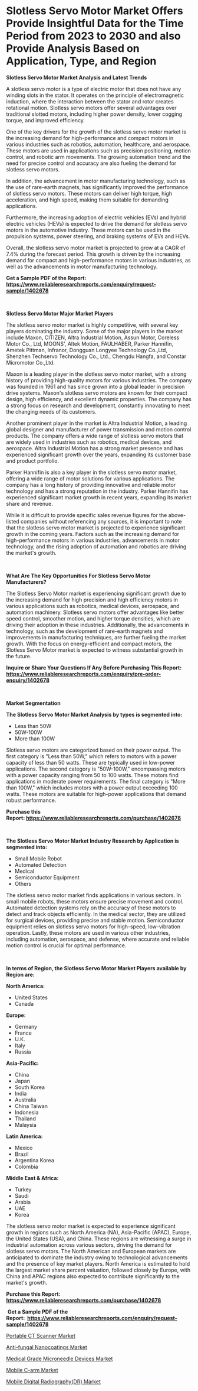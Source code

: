 <p><h1>Slotless Servo Motor Market Offers Provide Insightful Data for the Time Period from 2023 to 2030 and also Provide Analysis Based on Application, Type, and Region</h1></p><p><strong>Slotless Servo Motor Market Analysis and Latest Trends</strong></p>
<p><p>A slotless servo motor is a type of electric motor that does not have any winding slots in the stator. It operates on the principle of electromagnetic induction, where the interaction between the stator and rotor creates rotational motion. Slotless servo motors offer several advantages over traditional slotted motors, including higher power density, lower cogging torque, and improved efficiency.</p><p>One of the key drivers for the growth of the slotless servo motor market is the increasing demand for high-performance and compact motors in various industries such as robotics, automation, healthcare, and aerospace. These motors are used in applications such as precision positioning, motion control, and robotic arm movements. The growing automation trend and the need for precise control and accuracy are also fueling the demand for slotless servo motors.</p><p>In addition, the advancement in motor manufacturing technology, such as the use of rare-earth magnets, has significantly improved the performance of slotless servo motors. These motors can deliver high torque, high acceleration, and high speed, making them suitable for demanding applications.</p><p>Furthermore, the increasing adoption of electric vehicles (EVs) and hybrid electric vehicles (HEVs) is expected to drive the demand for slotless servo motors in the automotive industry. These motors can be used in the propulsion systems, power steering, and braking systems of EVs and HEVs.</p><p>Overall, the slotless servo motor market is projected to grow at a CAGR of 7.4% during the forecast period. This growth is driven by the increasing demand for compact and high-performance motors in various industries, as well as the advancements in motor manufacturing technology.</p></p>
<p><strong>Get a Sample PDF of the Report:&nbsp; <a href="https://www.reliableresearchreports.com/enquiry/request-sample/1402678">https://www.reliableresearchreports.com/enquiry/request-sample/1402678</a></strong></p>
<p>&nbsp;</p>
<p><strong>Slotless Servo Motor Major Market Players</strong></p>
<p><p>The slotless servo motor market is highly competitive, with several key players dominating the industry. Some of the major players in the market include Maxon, CITIZEN, Altra Industrial Motion, Assun Motor, Coreless Motor Co., Ltd, MOONS', Altek Motion, FAULHABER, Parker Hannifin, Ametek Pittman, Infranor, Dongguan Longyee Technology Co.,Ltd, Shenzhen Techservo Technology Co., Ltd., Chengdu Hangfa, and Constar Micromotor Co.,Ltd.</p><p>Maxon is a leading player in the slotless servo motor market, with a strong history of providing high-quality motors for various industries. The company was founded in 1961 and has since grown into a global leader in precision drive systems. Maxon's slotless servo motors are known for their compact design, high efficiency, and excellent dynamic properties. The company has a strong focus on research and development, constantly innovating to meet the changing needs of its customers.</p><p>Another prominent player in the market is Altra Industrial Motion, a leading global designer and manufacturer of power transmission and motion control products. The company offers a wide range of slotless servo motors that are widely used in industries such as robotics, medical devices, and aerospace. Altra Industrial Motion has a strong market presence and has experienced significant growth over the years, expanding its customer base and product portfolio.</p><p>Parker Hannifin is also a key player in the slotless servo motor market, offering a wide range of motor solutions for various applications. The company has a long history of providing innovative and reliable motor technology and has a strong reputation in the industry. Parker Hannifin has experienced significant market growth in recent years, expanding its market share and revenue.</p><p>While it is difficult to provide specific sales revenue figures for the above-listed companies without referencing any sources, it is important to note that the slotless servo motor market is projected to experience significant growth in the coming years. Factors such as the increasing demand for high-performance motors in various industries, advancements in motor technology, and the rising adoption of automation and robotics are driving the market's growth.</p></p>
<p>&nbsp;</p>
<p><strong>What Are The Key Opportunities For Slotless Servo Motor Manufacturers?</strong></p>
<p><p>The Slotless Servo Motor market is experiencing significant growth due to the increasing demand for high precision and high efficiency motors in various applications such as robotics, medical devices, aerospace, and automation machinery. Slotless servo motors offer advantages like better speed control, smoother motion, and higher torque densities, which are driving their adoption in these industries. Additionally, the advancements in technology, such as the development of rare-earth magnets and improvements in manufacturing techniques, are further fueling the market growth. With the focus on energy-efficient and compact motors, the Slotless Servo Motor market is expected to witness substantial growth in the future.</p></p>
<p><strong>Inquire or Share Your Questions If Any Before Purchasing This Report: <a href="https://www.reliableresearchreports.com/enquiry/pre-order-enquiry/1402678">https://www.reliableresearchreports.com/enquiry/pre-order-enquiry/1402678</a></strong></p>
<p>&nbsp;</p>
<p><strong>Market Segmentation</strong></p>
<p><strong>The Slotless Servo Motor Market Analysis by types is segmented into:</strong></p>
<p><ul><li>Less than 50W</li><li>50W-100W</li><li>More than 100W</li></ul></p>
<p><p>Slotless servo motors are categorized based on their power output. The first category is "Less than 50W," which refers to motors with a power capacity of less than 50 watts. These are typically used in low-power applications. The second category is "50W-100W," encompassing motors with a power capacity ranging from 50 to 100 watts. These motors find applications in moderate power requirements. The final category is "More than 100W," which includes motors with a power output exceeding 100 watts. These motors are suitable for high-power applications that demand robust performance.</p></p>
<p><strong>Purchase this Report:&nbsp;<a href="https://www.reliableresearchreports.com/purchase/1402678">https://www.reliableresearchreports.com/purchase/1402678</a></strong></p>
<p>&nbsp;</p>
<p><strong>The Slotless Servo Motor Market Industry Research by Application is segmented into:</strong></p>
<p><ul><li>Small Mobile Robot</li><li>Automated Detection</li><li>Medical</li><li>Semiconductor Equipment</li><li>Others</li></ul></p>
<p><p>The slotless servo motor market finds applications in various sectors. In small mobile robots, these motors ensure precise movement and control. Automated detection systems rely on the accuracy of these motors to detect and track objects efficiently. In the medical sector, they are utilized for surgical devices, providing precise and stable motion. Semiconductor equipment relies on slotless servo motors for high-speed, low-vibration operation. Lastly, these motors are used in various other industries, including automation, aerospace, and defense, where accurate and reliable motion control is crucial for optimal performance.</p></p>
<p>&nbsp;</p>
<p><strong>In terms of Region, the Slotless Servo Motor Market Players available by Region are:</strong></p>
<p>
    <p> <strong> North America: </strong>
        <ul>
            <li>United States</li>
            <li>Canada</li>
        </ul>
        </p> 
    <p> <strong> Europe: </strong>
        <ul>
            <li>Germany</li>
            <li>France</li>
            <li>U.K.</li>
            <li>Italy</li>
            <li>Russia</li>
        </ul>
        </p> 
    <p> <strong> Asia-Pacific: </strong>
        <ul>
            <li>China</li>
            <li>Japan</li>
            <li>South Korea</li>
            <li>India</li>
            <li>Australia</li>
            <li>China Taiwan</li>
            <li>Indonesia</li>
            <li>Thailand</li>
            <li>Malaysia</li>
        </ul>
        </p> 
    <p> <strong> Latin America: </strong>
        <ul>
            <li>Mexico</li>
            <li>Brazil</li>
            <li>Argentina Korea</li>
            <li>Colombia</li>
        </ul>
        </p> 
    <p> <strong> Middle East & Africa: </strong>
        <ul>
            <li>Turkey</li>
            <li>Saudi</li>
            <li>Arabia</li>
            <li>UAE</li>
            <li>Korea</li>
        </ul>
    </p>
    </p>
<p><p>The slotless servo motor market is expected to experience significant growth in regions such as North America (NA), Asia-Pacific (APAC), Europe, the United States (USA), and China. These regions are witnessing a surge in industrial automation across various sectors, driving the demand for slotless servo motors. The North American and European markets are anticipated to dominate the industry owing to technological advancements and the presence of key market players. North America is estimated to hold the largest market share percent valuation, followed closely by Europe, with China and APAC regions also expected to contribute significantly to the market's growth.</p></p>
<p><strong>Purchase this Report: <a href="https://www.reliableresearchreports.com/purchase/1402678">https://www.reliableresearchreports.com/purchase/1402678</a></strong></p>
<p>&nbsp;<strong>Get a Sample PDF of the Report:&nbsp;&nbsp;<a href="https://www.reliableresearchreports.com/enquiry/request-sample/1402678">https://www.reliableresearchreports.com/enquiry/request-sample/1402678</a></strong></p>
<p><strong></strong></p>
<p><p><a href="https://medium.com/@christinascott1938/portable-ct-scanner-market-furnishes-information-on-market-share-market-trends-and-market-growth-d1383549fcf6">Portable CT Scanner Market</a></p><p><a href="https://github.com/anmolreportprime/Market-Research-Report-List-1/blob/main/anti-fungal-nanocoatings-market.md">Anti-fungal Nanocoatings Market</a></p><p><a href="https://github.com/krithireportprime/Market-Research-Report-List-1/blob/main/medical-grade-microneedle-devices-market.md">Medical Grade Microneedle Devices Market</a></p><p><a href="https://medium.com/@deniseharvey70/mobile-c-arm-market-size-and-market-trends-complete-industry-overview-2023-to-2030-172b0d13c6da">Mobile C-arm Market</a></p><p><a href="https://medium.com/@laurenbrown1918/analyzing-mobile-digital-radiography-dr-market-global-industry-perspective-and-forecast-2023-to-8495cb05953a">Mobile Digital Radiography(DR) Market</a></p></p>